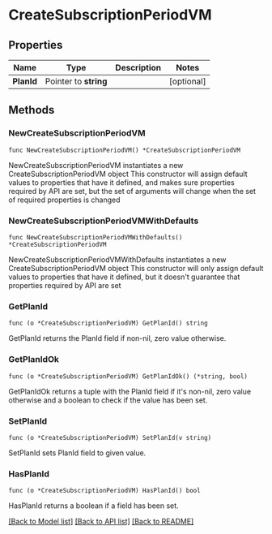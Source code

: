 # CreateSubscriptionPeriodVM

## Properties

Name | Type | Description | Notes
------------ | ------------- | ------------- | -------------
**PlanId** | Pointer to **string** |  | [optional] 

## Methods

### NewCreateSubscriptionPeriodVM

`func NewCreateSubscriptionPeriodVM() *CreateSubscriptionPeriodVM`

NewCreateSubscriptionPeriodVM instantiates a new CreateSubscriptionPeriodVM object
This constructor will assign default values to properties that have it defined,
and makes sure properties required by API are set, but the set of arguments
will change when the set of required properties is changed

### NewCreateSubscriptionPeriodVMWithDefaults

`func NewCreateSubscriptionPeriodVMWithDefaults() *CreateSubscriptionPeriodVM`

NewCreateSubscriptionPeriodVMWithDefaults instantiates a new CreateSubscriptionPeriodVM object
This constructor will only assign default values to properties that have it defined,
but it doesn't guarantee that properties required by API are set

### GetPlanId

`func (o *CreateSubscriptionPeriodVM) GetPlanId() string`

GetPlanId returns the PlanId field if non-nil, zero value otherwise.

### GetPlanIdOk

`func (o *CreateSubscriptionPeriodVM) GetPlanIdOk() (*string, bool)`

GetPlanIdOk returns a tuple with the PlanId field if it's non-nil, zero value otherwise
and a boolean to check if the value has been set.

### SetPlanId

`func (o *CreateSubscriptionPeriodVM) SetPlanId(v string)`

SetPlanId sets PlanId field to given value.

### HasPlanId

`func (o *CreateSubscriptionPeriodVM) HasPlanId() bool`

HasPlanId returns a boolean if a field has been set.


[[Back to Model list]](../README.md#documentation-for-models) [[Back to API list]](../README.md#documentation-for-api-endpoints) [[Back to README]](../README.md)


